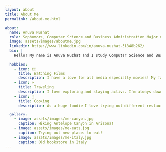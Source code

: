 ```yaml
---
layout: about
title: About Me
permalink: /about-me.html

about:
  name: Anuva Nuzhat
  role: Sophomore, Computer Science and Business Administration Major @ NC State University
  image: assets/images/aboutme.jpg
  linkedin: https://www.linkedin.com/in/anuva-nuzhat-51848b262/
  bio: |
    Hello! My name is Anuva Nuzhat and I study Computer Science and Business Administration at North Carolina State University. I expect to graduate in 2028. I'm driven to create a more positive and better world through the use of AI and making real world impacts with the systems I make.

  hobbies:
    - icon: 🎞️
      title: Watching Films
      description: I have a love for all media especially movies! My favorites include Parasite, City of God, and Little Women.
    - icon: ✈️
      title: Traveling 
      description: I love exploring and staying active. I'm always down for a hike and travelling around the world are apart of my dreams.
    - icon: 🥘
      title: Cooking
      description: As a huge foodie I love trying out different restaurants and food to eat. Cooking up a delicious meal at home is always fun!

  gallery:
    - image: assets/images/me-canyon.jpg
      caption: Hiking Antelope Canyon in Arizona!
    - image: assets/images/me-eats.jpg
      caption: Trying out new places to eat!
    - image: assets/images/me-italy.jpg
      caption: Old bookstore in Italy
---
```

